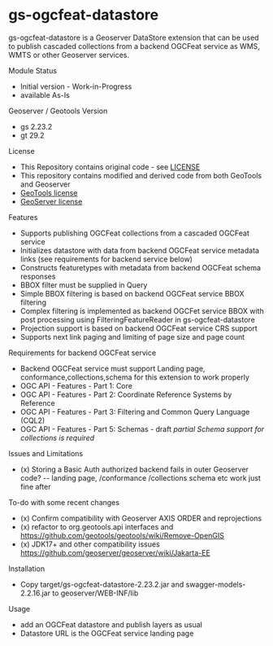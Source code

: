 

gs-ogcfeat-datastore
=================

gs-ogcfeat-datastore is a Geoserver DataStore extension that can be used to publish cascaded collections from a backend OGCFeat service 
as WMS, WMTS or other Geoserver services.

Module Status
- Initial version - Work-in-Progress
- available As-Is 

Geoserver / Geotools Version  
- gs 2.23.2
- gt 29.2

License
- This Repository contains  original code - see [LICENSE](./LICENSE.md)
- This repository contains modified and derived code from both GeoTools and Geoserver
- [GeoTools license](./license/geotools/LICENSE.md)
- [GeoServer license](./license/geoserver/LICENSE.md)

Features
- Supports publishing OGCFeat collections from a cascaded OGCFeat service
- Initializes datastore with data from backend OGCFeat service metadata links (see requirements for backend service below)
- Constructs featuretypes with metadata from backend OGCFeat schema responses
- BBOX filter must be supplied in Query
- Simple BBOX filtering is based on backend OGCFeat service BBOX filtering
- Complex filtering is implemented as backend OGCFet service BBOX with post processing using FilteringFeatureReader in gs-ogcfeat-datastore
- Projection support is based on backend OGCFeat service CRS support
- Supports next link paging and limiting of page size and page count

Requirements for backend OGCFeat service 
- Backend OGCFeat service must support Landing page, conformance,collections,schema for this extension to work properly
- OGC API - Features - Part 1: Core
- OGC API - Features - Part 2: Coordinate Reference Systems by Reference
- OGC API - Features - Part 3: Filtering and Common Query Language (CQL2)
- OGC API - Features - Part 5: Schemas - draft *partial Schema support for collections is required* 

Issues and Limitations
- (x) Storing a Basic Auth authorized backend fails in outer Geoserver code?
-- landing page, /conformance /collections schema etc work just fine after

To-do with some recent changes
- (x) Confirm compatibility with Geoserver AXIS ORDER and reprojections
- (x) refactor to org.geotools.api interfaces and https://github.com/geotools/geotools/wiki/Remove-OpenGIS 
- (x) JDK17+ and other compatibility issues https://github.com/geoserver/geoserver/wiki/Jakarta-EE

Installation 
- Copy target/gs-ogcfeat-datastore-2.23.2.jar and swagger-models-2.2.16.jar to geoserver/WEB-INF/lib 

Usage
- add an OGCFeat datastore and publish layers as usual
- Datastore URL is the OGCFeat service landing page 


